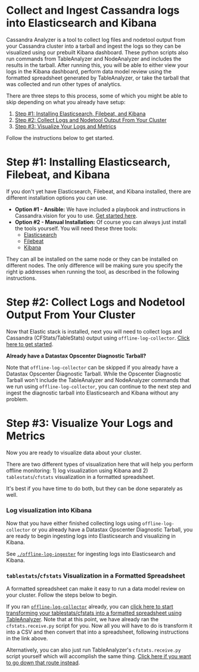 # Collect and Ingest Cassandra logs into Elasticsearch and Kibana

Cassandra Analyzer is a tool to collect log files and nodetool output from your Cassandra cluster into a tarball and ingest the logs so they can be visualized using our prebuilt Kibana dashboard. These python scripts also run commands from TableAnalyzer and NodeAnalyzer and includes the results in the tarball. After running this, you will be able to either view your logs in the Kibana dashboard, perform data model review using the formatted spreadsheet generated by TableAnalyzer, or take the tarball that was collected and run other types of analytics.

There are three steps to this process, some of which you might be able to skip depending on what you already have setup: 
1) [Step #1: Installing Elasticsearch, Filebeat, and Kibana](#Step-1-Installing-Elasticsearch-Filebeat-and-Kibana)
2) [Step #2: Collect Logs and Nodetool Output From Your Cluster](#Step-2-Collect-Logs-and-Nodetool-Output-From-Your-Cluster)
3) [Step #3: Visualize Your Logs and Metrics](#Step-3-Visualize-Your-Logs-and-Metrics)

Follow the instructions below to get started.

# Step #1: Installing Elasticsearch, Filebeat, and Kibana
If you don't yet have Elasticsearch, Filebeat, and Kibana installed, there are different installation options you can use. 

- **Option #1 - Ansible:** We have included a playbook and instructions in Cassandra.vision for you to use. [Get started here](../elastic-kibana-ansible/README.md).
-  **Option #2 - Manual Installation:** Of course you can always just install the tools yourself. You will need these three tools:
    - [Elasticsearch](https://www.elastic.co/elasticsearch/)
    - [Filebeat](https://www.elastic.co/beats/filebeat)
    - [Kibana](https://www.elastic.co/kibana)

They can all be installed on the same node or they can be installed on different nodes. The only difference will be making sure you specify the right ip addresses when running the tool, as described in the following instructions. 

# Step #2: Collect Logs and Nodetool Output From Your Cluster

Now that Elastic stack is installed, next you will need to collect logs and Cassandra (CFStats/TableStats) output using `offline-log-collector`. [Click here to get started](./offline-log-collector/README.md). 

**Already have a Datastax Opscenter Diagnostic Tarball?**

Note that `offline-log-collector` can be skipped if you already have a Datastax Opscenter Diagnostic Tarball. While the Opscenter Diagnostic Tarball won't include the TableAnalyzer and NodeAnalyzer commands that we run using `offline-log-collector`, you can continue to the next step and ingest the diagnostic tarball into Elasticsearch and Kibana without any problem.

# Step #3: Visualize Your Logs and Metrics 
Now you are ready to visualize data about your cluster.

There are two different types of visualization here that will help you perform offline monitoring: 1) log visualization using Kibana and 2) `tablestats`/`cfstats` visualization in a formatted spreadsheet. 

It's best if you have time to do both, but they can be done separately as well.

### Log visualization into Kibana
Now that you have either finished collecting logs using `offline-log-collector` or you already have a Datastax Opscenter Diagnostic Tarball, you are ready to begin ingesting logs into Elasticsearch and visualizing in Kibana. 

See [`./offline-log-ingester`](./offline-log-ingester/README.md) for ingesting logs into Elasticsearch and Kibana.

### `tablestats`/`cfstats` Visualization in a Formatted Spreadsheet
A formatted spreadsheet can make it easy to run a data model review on your cluster. Follow the steps below to begin.

If you ran [`offline-log-collector`](./offline-log-collector/README.md) already, you can [click here to start transforming your tablestats/cfstats into a formatted spreadsheet using TableAnalyzer](./TableAnalyzer/README.md#generate-spreadsheet). Note that at this point, we have already ran the `cfstats.receive.py` script for you. Now all you will have to do is transform it into a CSV and then convert that into a spreadsheet, following instructions in the link above.

Alternatively, you can also just run TableAnalyzer's `cfstats.receive.py` script yourself which will accomplish the same thing. [Click here if you want to go down that route instead](./TableAnalyzer/README.md).